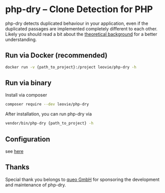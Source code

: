 # php-dry – Clone Detection for PHP

php-dry detects duplicated behaviour in your application, even if the duplicated passages are implemented completely
different to each other. Likely you should read a bit about the [theoretical background](documentation/theoretical_background.md)
for a better understanding.

## Run via Docker (recommended)

```bash
docker run -v {path_to_project}:/project leovie/php-dry -h
```

## Run via binary

Install via composer

```bash
composer require --dev leovie/php-dry
```

After installation, you can run php-dry via
```bash
vendor/bin/php-dry {path_to_project} -h
```

## Configuration
see [here](documentation/configuration.md)

## Thanks

Special thank you belongs to [queo GmbH](https://www.queo.de) for sponsoring the development and maintenance of php-dry.